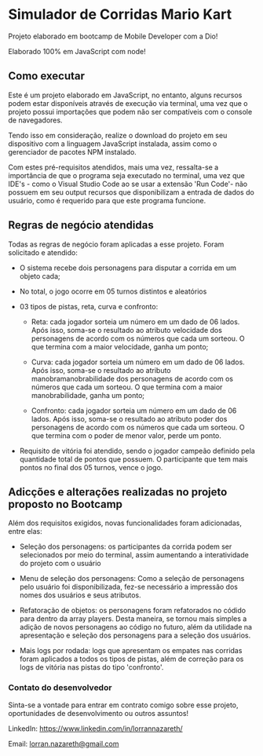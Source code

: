 # Simulador de Corridas Mario Kart

Projeto elaborado em bootcamp de Mobile Developer com a Dio! 

Elaborado 100% em JavaScript com node! 

## Como executar
Este é um projeto elaborado em JavaScript, no entanto, alguns recursos podem estar disponíveis através de execução via terminal, uma vez que o projeto possui importações que podem não ser compatíveis com o console de navegadores.

Tendo isso em consideração, realize o download do projeto em seu dispositivo com a linguagem JavaScript instalada, assim como o gerenciador de pacotes NPM instalado.

Com estes pré-requisitos atendidos, mais uma vez, ressalta-se a importância de que o programa seja executado no terminal, uma vez que IDE's - como o Visual Studio Code ao se usar a extensão 'Run Code'- não possuem em seu output recursos que disponibilizam a entrada de dados do usuário, como é requerido para que este programa funcione.

## Regras de negócio atendidas

Todas as regras de negócio foram aplicadas a esse projeto. Foram solicitado e atendido:

- O sistema recebe dois personagens para disputar a corrida em um objeto cada;

- No total, o jogo ocorre em 05 turnos distintos e aleatórios

- 03 tipos de pistas, reta, curva e confronto:

    - Reta: cada jogador sorteia um número em um dado de 06 lados. Após isso, soma-se o resultado ao atributo velocidade dos personagens de acordo com os números que cada um sorteou. O que termina com a maior velocidade, ganha um ponto;

    - Curva: cada jogador sorteia um número em um dado de 06 lados. Após isso, soma-se o resultado ao atributo manobramanobrabilidade dos personagens de acordo com os números que cada um sorteou. O que termina com a maior manobrabilidade, ganha um ponto;

    - Confronto: cada jogador sorteia um número em um dado de 06 lados. Após isso, soma-se o resultado ao atributo poder dos personagens de acordo com os números que cada um sorteou. O que termina com o poder de menor valor, perde um ponto.

- Requisito de vitória foi atendido, sendo o jogador campeão definido pela quantidade total de pontos que possuem. O participante que tem mais pontos no final dos 05 turnos, vence o jogo.

## Adicções e alterações realizadas no projeto proposto no Bootcamp

Além dos requisitos exigidos, novas funcionalidades foram adicionadas, entre elas: 

- Seleção dos personagens: os participantes da corrida podem ser selecionados por meio do terminal, assim aumentando a interatividade do projeto com o usuário

- Menu de seleção dos personagens: Como a seleção de personagens pelo usuário foi disponibilizada, fez-se necessário a impressão dos nomes dos usuários e seus atributos.

- Refatoração de objetos: os personagens foram refatorados no códido para dentro da array players. Desta maneira, se tornou mais simples a adição de novos personagens ao código no futuro, além da utilidade na apresentação e seleção dos personagens para a seleção dos usuários. 

- Mais logs por rodada: logs que apresentam os empates nas corridas foram aplicados a todos os tipos de pistas, além de correção para os logs de vitória nas pistas do tipo 'confronto'. 

### Contato do desenvolvedor

Sinta-se a vontade para entrar em contrato comigo sobre esse projeto, oportunidades de desenvolvimento ou outros assuntos! 

LinkedIn: https://www.linkedin.com/in/lorrannazareth/

Email: lorran.nazareth@gmail.com